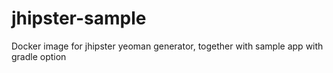 # jhipster-sample
Docker image for jhipster yeoman generator, together with sample app with gradle option
